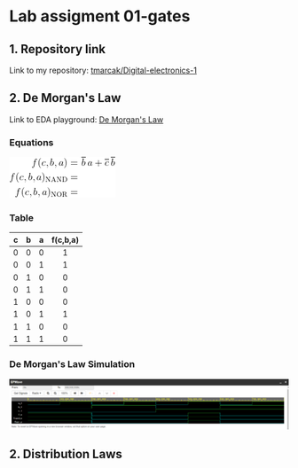 # Lab assigment 01-gates

## 1. Repository link 
Link to my repository: [tmarcak/Digital-electronics-1](https://github.com/tmarcak/Digital-electronics-1)

## 2. De Morgan's Law
Link to EDA playground: [De Morgan's Law](https://www.edaplayground.com/x/8Pat)

### Equations
![](Images/Equations.png)


### Table
| **c** | **b** |**a** | **f(c,b,a)** |
| :-: | :-: | :-: | :-: |
| 0 | 0 | 0 | 1 |
| 0 | 0 | 1 | 1 |
| 0 | 1 | 0 | 0 |
| 0 | 1 | 1 | 0 |
| 1 | 0 | 0 | 0 |
| 1 | 0 | 1 | 1 |
| 1 | 1 | 0 | 0 |
| 1 | 1 | 1 | 0 |

### De Morgan's Law Simulation
![](Images/Screenshot_1.1.png)


## 2. Distribution Laws




